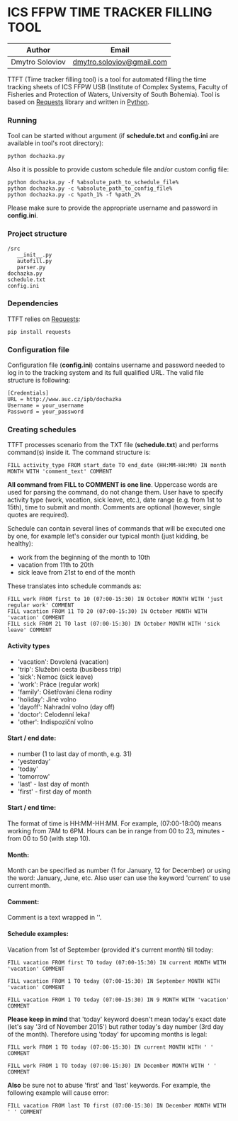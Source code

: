 # ICS FFPW TIME TRACKER FILLING TOOL

| Author | Email |
| --- | --- |
| Dmytro Soloviov | [dmytro.soloviov@gmail.com](dmytro.soloviov@gmail.com) |

TTFT (Time tracker filling tool) is a tool for automated filling the time tracking sheets of ICS FFPW USB (Institute of Complex Systems, Faculty of Fisheries and Protection of Waters, University of South Bohemia). Tool is based on [Requests](http://docs.python-requests.org/en/master/) library and written in [Python](https://www.python.org/).

### Running

Tool can be started without argument (if __schedule.txt__ and __config.ini__ are available in tool's root directory):

```
python dochazka.py
```

Also it is possible to provide custom schedule file and/or custom config file:

```
python dochazka.py -f %absolute_path_to_schedule_file%
python dochazka.py -c %absolute_path_to_config_file%
python dochazka.py -c %path_1% -f %path_2%
```

Please make sure to provide the appropriate username and password in __config.ini__.

### Project structure

```
/src
   __init__.py
   autofill.py
   parser.py
dochazka.py
schedule.txt
config.ini
```

### Dependencies

TTFT relies on [Requests](http://docs.python-requests.org/en/master/):

```
pip install requests
```

### Configuration file

Configuration file (__config.ini__) contains username and password needed to log in to the tracking system and its full qualified URL. The valid file structure is following:

```
[Credentials]
URL = http://www.auc.cz/ipb/dochazka
Username = your_username
Password = your_password
```

### Creating schedules

TTFT processes scenario from the TXT file (__schedule.txt__) and performs command(s) inside it. The command structure is:

```
FILL activity_type FROM start_date TO end_date (HH:MM-HH:MM) IN month MONTH WITH 'comment_text' COMMENT
```

__All command from FILL to COMMENT is one line__. Uppercase words are used for parsing the command, do not change them. User have to specify activity type (work, vacation, sick leave, etc.), date range (e.g. from 1st to 15th), time to submit and month. Comments are optional (however, single quotes are required).

Schedule can contain several lines of commands that will be executed one by one, for example let's consider our typical month (just kidding, be healthy):

- work from the beginning of the month to 10th
- vacation from 11th to 20th
- sick leave from 21st to end of the month

These translates into schedule commands as:

```
FILL work FROM first to 10 (07:00-15:30) IN October MONTH WITH 'just regular work' COMMENT
FILL vacation FROM 11 TO 20 (07:00-15:30) IN October MONTH WITH 'vacation' COMMENT
FILL sick FROM 21 TO last (07:00-15:30) IN October MONTH WITH 'sick leave' COMMENT
```

#### Activity types

- 'vacation': Dovolená (vacation)
- 'trip': Služebni cesta (busibess trip)
- 'sick': Nemoc (sick leave)
- 'work': Práce (regular work)
- 'family': Ošetřování člena rodiny
- 'holiday': Jiné volno
- 'dayoff': Nahradní volno (day off)
- 'doctor': Celodenní lekař
- 'other': Indispoziční volno

#### Start / end date:

- number (1 to last day of month, e.g. 31)
- 'yesterday'
- 'today'
- 'tomorrow'
- 'last' - last day of month
- 'first' - first day of month

#### Start / end time:

The format of time is HH:MM-HH:MM. For example, (07:00-18:00) means working from 7AM to 6PM. Hours can be in range from 00 to 23, minutes - from 00 to 50 (with step 10).

#### Month:

Month can be specified as number (1 for January, 12 for December) or using the word: January, June, etc. Also user can use the keyword 'current' to use current month.

#### Comment:

Comment is a text wrapped in ''.

#### Schedule examples:

Vacation from 1st of September (provided it's current month) till today:

```
FILL vacation FROM first TO today (07:00-15:30) IN current MONTH WITH 'vacation' COMMENT
```
```
FILL vacation FROM 1 TO today (07:00-15:30) IN September MONTH WITH 'vacation' COMMENT
```
```
FILL vacation FROM 1 TO today (07:00-15:30) IN 9 MONTH WITH 'vacation' COMMENT
```

__Please keep in mind__ that 'today' keyword doesn't mean today's exact date (let's say '3rd of November 2015') but rather today's day number (3rd day of the month). Therefore using 'today' for upcoming months is legal:

```
FILL work FROM 1 TO today (07:00-15:30) IN current MONTH WITH ' ' COMMENT
```
```
FILL work FROM 1 TO today (07:00-15:30) IN December MONTH WITH ' ' COMMENT
```

__Also__ be sure not to abuse 'first' and 'last' keywords. For example, the following example will cause error:

```
FILL vacation FROM last TO first (07:00-15:30) IN December MONTH WITH ' ' COMMENT
```
